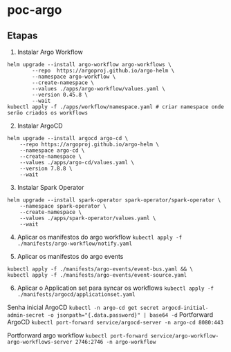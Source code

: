 # poc-argo


## Etapas

1. Instalar Argo Workflow
```
helm upgrade --install argo-workflow argo-workflows \
		--repo 	https://argoproj.github.io/argo-helm \
		--namespace argo-workflow \
		--create-namespace \
		--values ./apps/argo-workflow/values.yaml \
		--version 0.45.8 \
		--wait
kubectl apply -f ./apps/workflow/namespace.yaml # criar namespace onde serão criados os workflows
```
2. Instalar ArgoCD

```
helm upgrade --install argocd argo-cd \
    --repo https://argoproj.github.io/argo-helm \
    --namespace argo-cd \
    --create-namespace \
    --values ./apps/argo-cd/values.yaml \
    --version 7.8.8 \
    --wait
```

3. Instalar Spark Operator
```
helm upgrade --install spark-operator spark-operator/spark-operator \
    --namespace spark-operator \
    --create-namespace \
    --values ./apps/spark-operator/values.yaml \
    --wait
```

4. Aplicar os manifestos do argo workflow
`kubectl apply -f ./manifests/argo-workflow/notify.yaml`

5. Aplicar os manifestos do argo events
```
kubectl apply -f ./manifests/argo-events/event-bus.yaml && \
kubectl apply -f ./manifests/argo-events/event-source.yaml
```
6. Aplicar o Application set para syncar os workflows
`kubectl apply -f ./manifests/argocd/applicationset.yaml`


Senha inicial ArgoCD
`kubectl -n argo-cd get secret argocd-initial-admin-secret -o jsonpath="{.data.password}" | base64 -d`
Portforward ArgoCD
`kubectl port-forward service/argocd-server -n argo-cd 8080:443`

Portforward argo workflow
`kubectl port-forward service/argo-workflow-argo-workflows-server 2746:2746 -n argo-workflow`